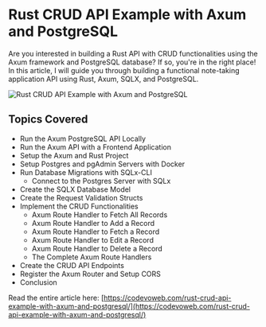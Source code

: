 # Rust CRUD API Example with Axum and PostgreSQL

Are you interested in building a Rust API with CRUD functionalities using the Axum framework and PostgreSQL database? If so, you're in the right place! In this article, I will guide you through building a functional note-taking application API using Rust, Axum, SQLX, and PostgreSQL.

![Rust CRUD API Example with Axum and PostgreSQL](https://codevoweb.com/wp-content/uploads/2023/04/Rust-CRUD-API-Example-with-Axum-and-PostgreSQL.webp)

## Topics Covered

- Run the Axum PostgreSQL API Locally
- Run the Axum API with a Frontend Application
- Setup the Axum and Rust Project
- Setup Postgres and pgAdmin Servers with Docker
- Run Database Migrations with SQLx-CLI
    - Connect to the Postgres Server with SQLx
- Create the SQLX Database Model
- Create the Request Validation Structs
- Implement the CRUD Functionalities
    - Axum Route Handler to Fetch All Records
    - Axum Route Handler to Add a Record
    - Axum Route Handler to Fetch a Record
    - Axum Route Handler to Edit a Record
    - Axum Route Handler to Delete a Record
    - The Complete Axum Route Handlers
- Create the CRUD API Endpoints
- Register the Axum Router and Setup CORS
- Conclusion


Read the entire article here: [https://codevoweb.com/rust-crud-api-example-with-axum-and-postgresql/](https://codevoweb.com/rust-crud-api-example-with-axum-and-postgresql/)

